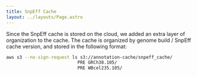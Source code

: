 ```yaml
---
title: SnpEff Cache
layout: ../layouts/Page.astro
---
```


Since the SnpEff cache is stored on the cloud, we added an extra layer of organization to the cache.
The cache is organized by genome build / SnpEff cache version, and stored in the following format:

```bash
aws s3 --no-sign-request ls s3://annotation-cache/snpeff_cache/
                           PRE GRCh38.105/
                           PRE WBcel235.105/
```
